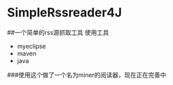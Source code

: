 # SimpleRssreader4J

##一个简单的rss源抓取工具
使用工具
*	myeclipse
*	maven
*	java

###使用这个做了一个名为miner的阅读器，现在正在完善中
